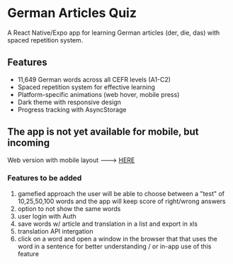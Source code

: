 # German Articles Quiz

A React Native/Expo app for learning German articles (der, die, das) with spaced repetition system.

## Features

- 11,649 German words across all CEFR levels (A1-C2)
- Spaced repetition system for effective learning
- Platform-specific animations (web hover, mobile press)
- Dark theme with responsive design
- Progress tracking with AsyncStorage

## The app is not yet available for mobile, but incoming
Web version with mobile layout ---> [HERE](https://german-articles-zeta.vercel.app/) 

### Features to be added
1) gamefied approach the user will be able to choose between a "test" of 10,25,50,100 words and the app will keep score of right/wrong answers
2) option to not show the same words
3) user login with Auth
4) save words w/ article and translation in a list and export in xls 
5) translation API intergation
6) click on a word and open a window in the browser that that uses the word in a sentence for better understanding / or in-app use of this feature
